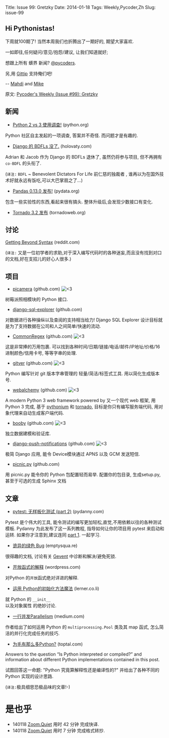 Title: Issue 99: Gretzky
Date: 2014-01-18 
Tags: Weekly,Pycoder,Zh 
Slug: issue-99

## Hi Pythonistas!


下周就100期了!
当然本周我们也折腾出了一期好的,
期望大家喜欢.

一如即往,任何疑问/意见/抱怨/建议,
让我们知道就好;
 
想跟上所有 蠎界 新闻?
 [@pycoders](http://twitter.com/pycoders).

另,用
[Gittip](https://www.gittip.com/PycodersWeekly)
支持俺们吧!

--
[Mahdi](https://twitter.com/#!/myusuf3) and [Mike](https://twitter.com/#!/mgrouchy)

原文: [Pycoder's Weekly (Issue #99): Gretzky](http://us4.campaign-archive1.com/?u=9735795484d2e4c204da82a29&id=7891d94b10&e=889f3f6a05)


## 新闻

- [Python 2 vs 3 使用调查!](http://pycoders.us4.list-manage.com/track/click?u=9735795484d2e4c204da82a29&id=c903414950&e=889f3f6a05) (python.org)

Python 社区自主发起的一项调查,
答案并不奇怪. 而问题才是有趣的.


- [Django 的 BDFLs 没了.](http://pycoders.us4.list-manage2.com/track/click?u=9735795484d2e4c204da82a29&id=4882ce11d5&e=889f3f6a05) (holovaty.com)

Adrian 和 Jacob 
作为 Django 的 BDFLs 退休了,
虽然仍将参与项目,
但不再拥有 `co-BDFL` 的头衔了.

(`译注:` `BDFL` ~ Benevolent Dictators For Life 前仁慈的独裁者 , 谁再以为在国外技术好就永远有饭吃,可以大巴掌扇之了...)

- [Pandas 0.13.0 发布!](http://pycoders.us4.list-manage.com/track/click?u=9735795484d2e4c204da82a29&id=caf248cdf4&e=889f3f6a05) (pydata.org)

包含一些实验性的东西,看起来很有搞头.
整体升级后,会发现少数接口有变化.

- [Tornado 3.2 发布](http://pycoders.us4.list-manage.com/track/click?u=9735795484d2e4c204da82a29&id=e6a4723f84&e=889f3f6a05) (tornadoweb.org)


## 讨论

[Getting Beyond Syntax](http://pycoders.us4.list-manage1.com/track/click?u=9735795484d2e4c204da82a29&id=92ef8735dc&e=889f3f6a05) (reddit.com)

(`译注:` 又是一位初学者的求助,对于深入编写代码时的各种迷妄,而且没有找到对口的文档,好在支招儿的好心人很多.)

## 项目

- [picamera](https://github.com/waveform80/picamera/) (github.com)
![<3](https://lh6.googleusercontent.com/3C_maRgJSN4L8CJv9k6CHcNpTGQANwYY_9QpAx5uJBoefG9jlrw3ERDPC1yKKkPiOUwuAu04EXfH7G-q9mQPufvxkmq7Yx2dDAasfFgIl2H2VH7LpXQjSPxt-g)

树莓派照相模块的 Python 接口.
 

- [django-sql-explorer](https://github.com/epantry/django-sql-explorer) (github.com)


对数据进行各种操纵以及查阅的支持相当给力!
Django SQL Explorer 设计目标就是为了支持数据在公司和人之间简单/快速的流动.
 

- [CommonRegex](https://github.com/madisonmay/CommonRegex) (github.com)
![<3](https://lh6.googleusercontent.com/3C_maRgJSN4L8CJv9k6CHcNpTGQANwYY_9QpAx5uJBoefG9jlrw3ERDPC1yKKkPiOUwuAu04EXfH7G-q9mQPufvxkmq7Yx2dDAasfFgIl2H2VH7LpXQjSPxt-g)


这是非常捧的万用包裹.
可以找到各种时间/日期/链接/电话/邮件/IP地址/价格/16进制颜色/信用卡号,
等等字串的处理.
 

- [gitver](https://github.com/manuelbua/gitver) (github.com)
![<3](https://lh6.googleusercontent.com/3C_maRgJSN4L8CJv9k6CHcNpTGQANwYY_9QpAx5uJBoefG9jlrw3ERDPC1yKKkPiOUwuAu04EXfH7G-q9mQPufvxkmq7Yx2dDAasfFgIl2H2VH7LpXQjSPxt-g)


Python 编写针对 git 版本字串管理的
轻量/简洁/标签式工具.
用以简化生成版本号.
 

- [webalchemy](https://github.com/skariel/webalchemy) (github.com)
![<3](https://lh6.googleusercontent.com/3C_maRgJSN4L8CJv9k6CHcNpTGQANwYY_9QpAx5uJBoefG9jlrw3ERDPC1yKKkPiOUwuAu04EXfH7G-q9mQPufvxkmq7Yx2dDAasfFgIl2H2VH7LpXQjSPxt-g)


A modern Python 3 web framework powered by 
又一个现代 web 框架,
用 Python 3 完成,
基于
[pythonium](https://github.com/pythonium/pythonium) 
和
[tornado](https://github.com/facebook/tornado),
目标是你只有编写服务端代码,
用对象代理来自动生成客户端代码.


- [booby](https://github.com/jaimegildesagredo/booby) (github.com)
![<3](https://lh6.googleusercontent.com/3C_maRgJSN4L8CJv9k6CHcNpTGQANwYY_9QpAx5uJBoefG9jlrw3ERDPC1yKKkPiOUwuAu04EXfH7G-q9mQPufvxkmq7Yx2dDAasfFgIl2H2VH7LpXQjSPxt-g)

独立数据建模和验证库.


- [django-push-notifications](https://github.com/Adys/django-push-notifications) (github.com)
![<3](https://lh6.googleusercontent.com/3C_maRgJSN4L8CJv9k6CHcNpTGQANwYY_9QpAx5uJBoefG9jlrw3ERDPC1yKKkPiOUwuAu04EXfH7G-q9mQPufvxkmq7Yx2dDAasfFgIl2H2VH7LpXQjSPxt-g)


极简 Django 应用,
能令 Device模块通过 APNS 以及 GCM 发送短信.
 

- [picnic.py](https://github.com/Zulko/picnic.py) (github.com)


用 picnic.py
能令你的 Python 包配置轻而易举.
配置你的包目录,
生成setup.py,甚至于可选的生成 Sphinx 文档


## 文章

- [pytest: 无样板化测试 (part 2)](http://pydanny.com/pytest-no-boilerplate-testing-2.html) (pydanny.com)


Pytest 是个伟大的工具,
能令测试的编写更加轻松,直觉,不用依赖以往的各种测试模板.
Pydanny 为此发布了这一系列教程,
指导如何让你的项目用 pytest 来启动和运转.
如果你才注意到,建议连同
[part 1](http://pydanny.com/pytest-no-boilerplate-testing.html).
 一起学习.

- [诡异的绿色 Bug](http://emptysqua.re/blog/weird-green-bug/) (emptysqua.re)

很得趣的文档,
讨论有关
[Gevent](http://www.gevent.org/)
中诊断和解决/避免死锁.
 

- [开放函式的解释](http://freepythontips.wordpress.com/2014/01/15/the-open-function-explained/) (wordpress.com)

对Python 的`开放`函式绝对详进的解释.

- [运用 Python的初始化方法魔法](http://blog.lerner.co.il/making-init-methods-magical-with-autoinit/) (lerner.co.li)

就 Python 的 `__init__`  
以及对象属性
的绝妙讨论.


- [一行并发Parallelism](https://medium.com/p/40e9b2b36148) (medium.com)


作者给出了如何运用
Python 的 `multiprocessing.Pool` 类及其 map 函式,
怎么简洁的并行化完成任务的技巧.

- [为毛有那么多Python?](http://www.toptal.com/python/why-are-there-so-many-pythons) (toptal.com)

Answers to the question “Is Python interpreted or compiled?” and information about different Python implementations contained in this post. 

试图回答这一命题:
"Python 究竟算解释性还是编译性的?"
并给出了各种不同的 Python 实现的设计思路.

(`译注:`极具细思恐极品味的文章!-)


# 是也乎

- 140118 [Zoom.Quiet](http://zoomquiet.org/) 用时 42 分钟 完成快译.
- 140118 [Zoom.Quiet](http://zoomquiet.org/) 用时 7 分钟 完成格式转抄.
 